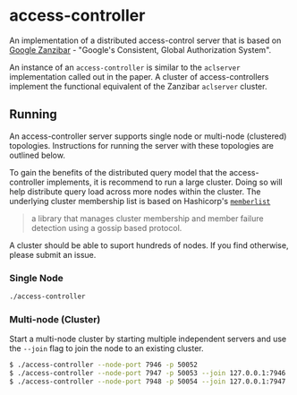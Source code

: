 # access-controller

An implementation of a distributed access-control server that is based on [Google Zanzibar](https://research.google/pubs/pub48190/) - "Google's Consistent, Global Authorization System".

An instance of an `access-controller` is similar to the `aclserver` implementation called out in the paper. A cluster of access-controllers implement the functional equivalent of the Zanzibar `aclserver` cluster.

## Running
An access-controller server supports single node or multi-node (clustered) topologies. Instructions for running the server with these topologies are outlined below.

To gain the benefits of the distributed query model that the access-controller implements, it is recommend to run a large cluster. Doing so will help distribute query load across more nodes within the cluster. The underlying cluster membership list is based on Hashicorp's [`memberlist`](https://github.com/hashicorp/memberlist)

> a library that manages cluster membership and member failure detection using a gossip based protocol.

A cluster should be able to suport hundreds of nodes. If you find otherwise, please submit an issue.

### Single Node
```bash
./access-controller
```

### Multi-node (Cluster)
Start a multi-node cluster by starting multiple independent servers and use the `--join` flag
to join the node to an existing cluster.

```bash
$ ./access-controller --node-port 7946 -p 50052
$ ./access-controller --node-port 7947 -p 50053 --join 127.0.0.1:7946
$ ./access-controller --node-port 7948 -p 50054 --join 127.0.0.1:7947
```
